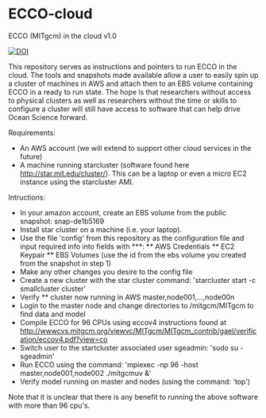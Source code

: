 # ECCO-cloud
ECCO (MITgcm) in the cloud v1.0

[![DOI](https://zenodo.org/badge/76081884.svg)](https://zenodo.org/badge/latestdoi/76081884)

This repository serves as instructions and pointers to run ECCO in the cloud.  The tools and snapshots made available allow a user to easily spin up a cluster of machines in AWS and attach then to an EBS volume containing ECCO in a ready to run state.  The hope is that researchers without access to physical clusters as well as researchers without the time or skills to configure a cluster will still have access to software that can help drive Ocean Science forward.

Requirements:
* An AWS account (we will extend to support other cloud services in the future)
* A machine running starcluster (software found here http://star.mit.edu/cluster/).  This can be a laptop or even a micro EC2 instance using the starcluster AMI.

Intructions:
* In your amazon account, create an EBS volume from the public snapshot: snap-de1b5169 
* Install star cluster on a machine (i.e. your laptop).
* Use the file 'config' from this repository as the configuration file and input required info into fields with ***:
    ** AWS Credentials
    ** EC2 Keypair
    ** EBS Volumes (use the id from the ebs volume you created from the snapshot in step 1)
* Make any other changes you desire to the config file
* Create a new cluster with the star cluster command:  'starcluster start -c smallcluster cluster'
* Verify
    ** cluster now running in AWS master,node001,...,node00n 
* Login to the master node and change directories to /mitgcm/MITgcm to find data and model
* Compile ECCO for 96 CPUs using eccov4 instructions found at http://wwwcvs.mitgcm.org/viewvc/MITgcm/MITgcm_contrib/gael/verification/eccov4.pdf?view=co
* Switch user to the startcluster associated user sgeadmin: 'sudo su - sgeadmin'
* Run ECCO using the command:  'mpiexec -np 96 -host master,node001,node002 ./mitgcmuv &'
* Verify model running on master and nodes (using the command: 'top')

Note that it is unclear that there is any benefit to running the above software with more than 96 cpu's.



